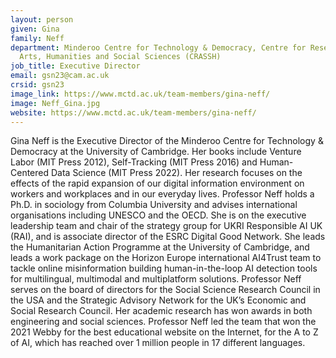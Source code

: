 ```yaml
---
layout: person
given: Gina
family: Neff
department: Minderoo Centre for Technology & Democracy, Centre for Research in the
  Arts, Humanities and Social Sciences (CRASSH)
job_title: Executive Director
email: gsn23@cam.ac.uk
crsid: gsn23
image_link: https://www.mctd.ac.uk/team-members/gina-neff/
image: Neff_Gina.jpg
website: https://www.mctd.ac.uk/team-members/gina-neff/
---
```


Gina Neff is the Executive Director of the Minderoo Centre for Technology & Democracy at the University of Cambridge. Her books include Venture Labor (MIT Press 2012), Self-Tracking (MIT Press 2016) and Human-Centered Data Science (MIT Press 2022).   Her research focuses on the effects of the rapid expansion of our digital information environment on workers and workplaces and in our everyday lives. Professor Neff holds a Ph.D. in sociology from Columbia University and advises international organisations including UNESCO and the OECD. She is on the executive leadership team and chair of the strategy group for UKRI Responsible AI UK (RAI), and is associate director of the ESRC Digital Good Network. She leads the Humanitarian Action Programme at the University of Cambridge, and leads a work package on the Horizon Europe international AI4Trust team to tackle online misinformation building human-in-the-loop AI detection tools for multilingual, multimodal and multiplatform solutions.     Professor Neff serves on the board of directors for the Social Science Research Council in the USA and the Strategic Advisory Network for the UK’s Economic and Social Research Council.    Her academic research has won awards in both engineering and social sciences. Professor Neff led the team that won the 2021 Webby for the best educational website on the Internet, for the A to Z of AI, which has reached over 1 million people in 17 different languages.
